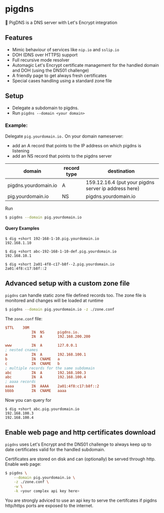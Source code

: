 # pigdns

🐷 PigDNS is a DNS server with Let's Encrypt integration

## Features

* Mimic behaviour of services like `nip.io` and `sslip.io`
* DOH (DNS over HTTPS) support
* Full recursive mode resolver
* Automagic Let's Encrypt certificate management for the handled domain and DOH (using the DNS01 challenge)
* A friendly page to get always fresh certificates
* Special cases handling using a standard zone file

## Setup

* Delegate a subdomain to pigdns.
* Run `pigdns --domain <your domain>`

### Example:

Delegate `pig.yourdomain.io.` On your domain nameserver:

* add an A record that points to the IP address on which pigdns is listening 
* add an NS record that points to the pigdns server

| domain | record type | destination |
| ------ | ------------ | ----------- |  
| pigdns.yourdomain.io | A | 159.12.16.4 (put your pigdns server ip address here)
| pig.yourdomain.io | NS | pigdns.yourdomain.io


Run
```sh
$ pigdns --domain pig.yourdomain.io
```


#### Query Examples

```
$ dig +short 192-168-1-10.pig.yourdomain.io
192.168.1.10

$ dig +short abc-192-168-1-10-def.pig.yourdomain.io
192.168.10.1

$ dig +short 2a01-4f8-c17-b8f--2.pig.yourdomain.io
2a01:4f8:c17:b8f::2
```

## Advanced setup with a custom zone file

`pigdns` can handle static zone file defined records too. The zone file
is monitored and changes will be loaded at runtime

```sh
$ pigdns --domain pig.yourdomain.io -z ./zone.conf
```

The `zone.conf` file:
```ini
$TTL    30M
            IN  NS      pigdns.io.
            IN  A       192.168.200.200

www         IN  A       127.0.0.1
; nested cnames
a           IN  A       192.168.100.1
b		   	IN  CNAME   a
c           IN  CNAME   b
; multiple records for the same subdomain
abc         IN  A       192.168.100.3
abc         IN  A       192.168.100.4
; aaaa records
aaaa        IN  AAAA    2a01:4f8:c17:b8f::2
bbbb        IN  CNAME   aaaa
```

Now you can query for
```
$ dig +short abc.pig.yourdomain.io
192.168.100.3
192.168.100.4
```

## Enable web page and http certificates download

`pigdns` uses Let's Encrypt and the DNS01 challenge to always keep up to date
certificates valid for the handled subdomain.

Certificates are stored on disk and can (optionally) be served through http.
Enable web page:

```sh
$ pigdns \
    --domain pig.yourdomain.io \
    -z ./zone.conf \
    -w \
    -k <your complex api key here>
```
You are strongly adviced to use an api key to serve the certifcates if pigdns http/https ports
are exposed to the internet.
